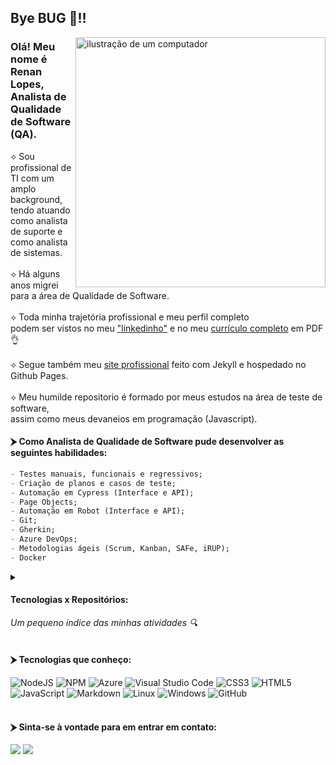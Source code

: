 ## Bye BUG 🐞!!

<img src="https://raw.githubusercontent.com/MicaelliMedeiros/micaellimedeiros/master/image/computer-illustration.png" alt="ilustração de um computador" min-width="400px" max-width="400px" width="400px" align="right">

### Olá! Meu nome é Renan Lopes,<br/> Analista de Qualidade de Software (QA).

⟡ Sou profissional de TI com um amplo background,
<br/>tendo atuando como analista de suporte e como analista de sistemas.
<br/><br/>
⟡ Há alguns anos migrei para a área de Qualidade de Software.
<br/><br/>
⟡ Toda minha trajetória profissional e meu perfil completo
<br/>podem ser vistos no meu <a href="https://www.linkedin.com/in/renanslopes/">"linkedinho"</a> e no meu <a href="https://www.linkedin.com/in/renanslopes/](https://drive.google.com/file/d/1fQdbKreMJ0qKBow8i3yPfW85MldhH_OQ/view?usp=sharing">currículo completo</a> em PDF👌
<br/><br/>
⟡ Segue também meu <a href="https://renanslopes.github.io/">site profissional</a> feito com Jekyll e hospedado no Github Pages.
<br/><br/>
⟡ Meu humilde repositorio é formado por meus estudos na área de teste de software,<br/>assim como meus devaneios em programação (Javascript).
<br/>

#### ⮞ Como Analista de Qualidade de Software pude desenvolver as seguintes habilidades:

```SQL
- Testes manuais, funcionais e regressivos;
- Criação de planos e casos de teste;
- Automação em Cypress (Interface e API);
- Page Objects;
- Automação em Robot (Interface e API);
- Git;
- Gherkin;
- Azure DevOps;
- Metodologias ágeis (Scrum, Kanban, SAFe, iRUP);
- Docker
```

<details>
 <summary><h4>Tecnologias x Repositórios:</h4>
 <em>Um pequeno índice das minhas atividades 🔍</em>
 </summary>
 </br>
 <details>
  <summary><strong>Cypress 🇨🇾</strong></summary>
  <details>
   <summary>Interface 🖥️</summary>

   - [Curso EBAC - Eng. de Qual. de Software - E2E Exercício 01](https://github.com/renanslopes/ebac_engenheiro_qualidade_software/tree/main/Modulo_11_12_Cypress_UI_01/exercicio_final/teste-e2e-ebac)
  </details>
  </br>
  <details>
   <summary>API ♆</summary>

   - [Curso EBAC - Eng. de Qual. de Software - Exercício](https://github.com/renanslopes/ebac_engenheiro_qualidade_software/tree/main/Modulo_14_Cypress_API/exercicio_final/teste-api-ebac-main)
  </details>
 </details>
</br>
  <details>
  <summary><strong>Robot 🤖</strong></summary>
  <details>
   <summary>Interface 🖥️</summary>

   - [Curso Udemy - Robot Framework - Básico - Exerrício](https://github.com/renanslopes/curso_robot_basico_udemy/tree/main/Web_Testing)
  </details>
  </br>
  <details>
   <summary>API ♆</summary>

   - [Curso Udemy - Robot Frameowrk - Básico - Exercício](https://github.com/renanslopes/curso_robot_basico_udemy/tree/main/ApiTesting/Exercicio)
  </details>
 </details>
</details>


<br/>

#### ⮞ Tecnologias que conheço:

![NodeJS](https://img.shields.io/badge/node.js-6DA55F?style=for-the-badge&logo=node.js&logoColor=white)
![NPM](https://img.shields.io/badge/NPM-%23CB3837.svg?style=for-the-badge&logo=npm&logoColor=white)
![Azure](https://img.shields.io/badge/azure-%230072C6.svg?style=for-the-badge&logo=microsoftazure&logoColor=white)
![Visual Studio Code](https://img.shields.io/badge/Visual%20Studio%20Code-0078d7.svg?style=for-the-badge&logo=visual-studio-code&logoColor=white)
![CSS3](https://img.shields.io/badge/css3-%231572B6.svg?style=for-the-badge&logo=css3&logoColor=white)
![HTML5](https://img.shields.io/badge/html5-%23E34F26.svg?style=for-the-badge&logo=html5&logoColor=white)
![JavaScript](https://img.shields.io/badge/javascript-%23323330.svg?style=for-the-badge&logo=javascript&logoColor=%23F7DF1E)
![Markdown](https://img.shields.io/badge/markdown-%23000000.svg?style=for-the-badge&logo=markdown&logoColor=white)
![Linux](https://img.shields.io/badge/Linux-FCC624?style=for-the-badge&logo=linux&logoColor=black)
![Windows](https://img.shields.io/badge/Windows-0078D6?style=for-the-badge&logo=windows&logoColor=white)
![GitHub](https://img.shields.io/badge/github-%23121011.svg?style=for-the-badge&logo=github&logoColor=white)
<br/><br/>

#### ⮞ Sinta-se à vontade para em entrar em contato:
<a href="https://api.whatsapp.com/send?phone=5521974838314&text=Fala%20comigo"><img src="https://img.shields.io/badge/WhatsApp-25D366?style=for-the-badge&logo=whatsapp&logoColor=white"/></a>
<a href="https://www.linkedin.com/in/renanslopes/"><img src="https://img.shields.io/badge/LinkedIn-0077B5?style=for-the-badge&logo=linkedin&logoColor=white"/></a>




<!--
### 🧠 Aprendendo no momento:


### 🚀 Próximos passos:

-->

 <!--### 👋 Meus contatos:

<a href="https://api.whatsapp.com/send?phone=5521974838314&text=Fala%20comigo">![enter image description here](https://github.com/renanslopes/imagens/blob/master/main/whats_m.png?raw=true)</a> <a href="https://www.linkedin.com/in/renanslopes/">![enter image description here](https://github.com/renanslopes/imagens/blob/master/main/linkedin_m.png?raw=true)</a>-->

<!--
<a href="https://www.facebook.com/renanlopes.face">![enter image description here](https://img.shields.io/badge/Facebook-1877F2?style=for-the-badge&logo=facebook&logoColor=white)</a>

<a href="https://www.instagram.com/renanl0pes/">![enter image description here](https://img.shields.io/badge/Instagram-E4405F?style=for-the-badge&logo=instagram&logoColor=white)</a>
-->

